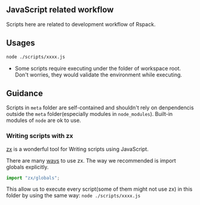 ## JavaScript related workflow

Scripts here are related to development workflow of Rspack.

## Usages

```bash
node ./scripts/xxxx.js
```

- Some scripts require executing under the folder of workspace root. Don't worries, they would validate the environment while executing.

## Guidance

Scripts in `meta` folder are self-contained and shouldn't rely on denpendencis outside the `meta` folder(especially modules in `node_modules`). Built-in modules of `node` are ok to use.

### Writing scripts with zx

[zx](https://github.com/google/zx) is a wonderful tool for Writing scripts using JavaScript.

There are many [ways](https://github.com/google/zx#documentation) to use zx. The way we recommended is import globals explicitly.

```js
import "zx/globals";
```

This allow us to execute every script(some of them might not use zx) in this folder by using the same way: `node ./scripts/xxxx.js`
